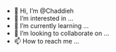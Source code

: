 - 👋 Hi, I’m @Chaddieh
- 👀 I’m interested in ...
- 🌱 I’m currently learning ...
- 💞️ I’m looking to collaborate on ...
- 📫 How to reach me ...

<!---
Chaddieh/Chaddieh is a ✨ special ✨ repository because its `README.md` (this file) appears on your GitHub profile.
You can click the Preview link to take a look at your changes.
--->
